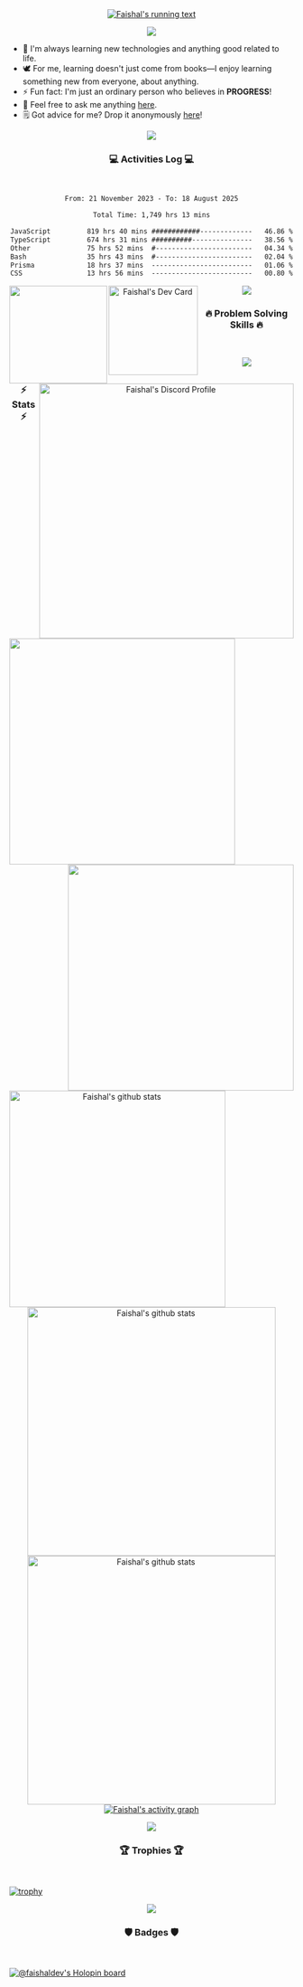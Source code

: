 <div align="center">
  <a href="https://github.com/faishaldev">
    <img src="https://readme-typing-svg.herokuapp.com/?lines=Hi+there!+👋;My+name+is+Faishal;I+am+a+software+engineer;Welcome+to+my+profile;Nice+to+meet+you!&center=true&size=28" alt="Faishal's running text"/>
  </a>
</div>

<p align="center"><img src="https://user-images.githubusercontent.com/73097560/115834477-dbab4500-a447-11eb-908a-139a6edaec5c.gif"></p>

- 🌱 I'm always learning new technologies and anything good related to life.
- 🕊️ For me, learning doesn't just come from books—I enjoy learning something new from everyone, about anything.
- ⚡ Fun fact: I'm <!-- dead inside 🙂 --> just an ordinary person who believes in <strong>PROGRESS</strong>!
- 💬 Feel free to ask me anything [here](https://github.com/faishaldev/faishaldev/issues).
- 🗒️ Got advice for me? Drop it anonymously [here](https://secreto.site/ayj9s7)!

<p align="center"><img src="https://user-images.githubusercontent.com/73097560/115834477-dbab4500-a447-11eb-908a-139a6edaec5c.gif"></p>

<h3 align="center">💻 Activities Log 💻</h3>

<br />

<div align="center">
<!--START_SECTION:waka-->

```txt
From: 21 November 2023 - To: 18 August 2025

Total Time: 1,749 hrs 13 mins

JavaScript         819 hrs 40 mins ############-------------   46.86 %
TypeScript         674 hrs 31 mins ##########---------------   38.56 %
Other              75 hrs 52 mins  #------------------------   04.34 %
Bash               35 hrs 43 mins  #------------------------   02.04 %
Prisma             18 hrs 37 mins  -------------------------   01.06 %
CSS                13 hrs 56 mins  -------------------------   00.80 %
```

<!--END_SECTION:waka-->
</div>

<div align="center">
  <a href="https://open.spotify.com/user/31py5qf5z7v74gghjkrfhk2jh2ze"><img src="https://spotify-github-profile.kittinanx.com/api/view?uid=31py5qf5z7v74gghjkrfhk2jh2ze&cover_image=true&theme=default&show_offline=true&background_color=121212&interchange=false" align="left" width="173" /></a>
  <a href="https://app.daily.dev/faishaldev"><img src="https://api.daily.dev/devcards/v2/b1fp8o9cS5GrrpMy6s2N5.png?r=653&type=default" alt="Faishal's Dev Card" width="158" align="left" /></a>
  <a href="https://discord.com/users/1226907338158375048"><img src="https://lanyard.cnrad.dev/api/1226907338158375048?hideTimestamp=true&showDisplayName=true" alt="Faishal's Discord Profile" width="451" align="right" /></a>
</div>

<p align="center"><img src="https://user-images.githubusercontent.com/73097560/115834477-dbab4500-a447-11eb-908a-139a6edaec5c.gif"></p>

<h3 align="center">🔥 Problem Solving Skills 🔥</h3>

<br />

<div align="center">
  <a href="https://www.codewars.com/users/faishaldev">
    <img src="https://codewars-stats-ignacio-cuadra.vercel.app/?username=faishaldev&theme=dark" width="400px" align="left" />
  </a>
  <a href="https://leetcode.com/faishaldev/">
    <img src="https://leetcard.jacoblin.cool/faishaldev?ext=contest" width="400px" align="right" />
  </a>
</div>

<p align="center"><img src="https://user-images.githubusercontent.com/73097560/115834477-dbab4500-a447-11eb-908a-139a6edaec5c.gif"></p>

<h3 align="center">⚡ Stats ⚡</h3>

<br />

<div align="center">
  <a href="https://github.com/faishaldev">
    <img src="https://github-readme-stats.vercel.app/api/top-langs/?username=faishaldev&theme=tokyonight" alt="Faishal's github stats" align="left" width="383px" />
  </a>
  <a href="https://github.com/faishaldev">
    <img src="https://github-readme-streak-stats.herokuapp.com/?user=faishaldev&theme=tokyonight&currStreakNum=fe8dab&currStreakLabel=fe8dab" alt="Faishal's github stats" width="440px" />
    </a><br />
  <a href="https://github.com/faishaldev">
    <img src="https://github-readme-stats.vercel.app/api?username=faishaldev&show_icons=true&include_all_commits=true&count_private=true&theme=tokyonight" alt="Faishal's github stats" width="440x" />
  </a>
  <a href="https://github.com/faishaldev">
    <img src="https://github-readme-activity-graph.vercel.app/graph?username=faishaldev&theme=tokyo-night&hide_border=false" alt="Faishal's activity graph" />
  </a>
</div>

<p align="center"><img src="https://user-images.githubusercontent.com/73097560/115834477-dbab4500-a447-11eb-908a-139a6edaec5c.gif"></p>

<h3 align="center">🏆 Trophies 🏆</h3>

<br />

[![trophy](https://github-profile-trophy.vercel.app/?username=faishaldev&theme=onedark&column=5&margin-w=100&margin-h=50)](https://github.com/faishaldev)

<p align="center"><img src="https://user-images.githubusercontent.com/73097560/115834477-dbab4500-a447-11eb-908a-139a6edaec5c.gif"></p>

<h3 align="center">🛡️ Badges 🛡️</h3>

<br />

[![@faishaldev's Holopin board](https://holopin.me/faishaldev)](https://holopin.io/@faishaldev)
